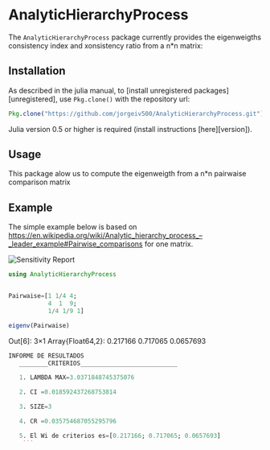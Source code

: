 # AnalyticHierarchyProcess


The `AnalyticHierarchyProcess` package currently provides the eigenweigths consistency index and xonsistency ratio from a n*n matrix:


## Installation

As described in the julia manual, to [install unregistered packages][unregistered], use `Pkg.clone()` with the repository url:

```julia
Pkg.clone("https://github.com/jorgeiv500/AnalyticHierarchyProcess.git")
```

Julia version 0.5 or higher is required (install instructions [here][version]).

## Usage

This package alow us to compute the eigenweigth from a n*n pairwaise comparison matrix

## Example

The simple example below is based on https://en.wikipedia.org/wiki/Analytic_hierarchy_process_–_leader_example#Pairwise_comparisons 
for one matrix.

![Sensitivity Report](https://upload.wikimedia.org/wikipedia/commons/3/32/AHP_TDHExperienceMatrixWPriorities.png)

```julia
using AnalyticHierarchyProcess


Pairwaise=[1 1/4 4;
           4  1  9;
           1/4 1/9 1]

eigenv(Pairwaise)
```

Out[6]:
3×1 Array{Float64,2}:
 0.217166 
 0.717065 
 0.0657693
 
 ```julia
 INFORME DE RESULTADOS 
    ________CRITERIOS___________________________

    1. LAMBDA MAX=3.0371848745375076

    2. CI =0.018592437268753814

    3. SIZE=3

    4. CR =0.035754687055295796

    5. El Wi de criterios es=[0.217166; 0.717065; 0.0657693]
     ```
